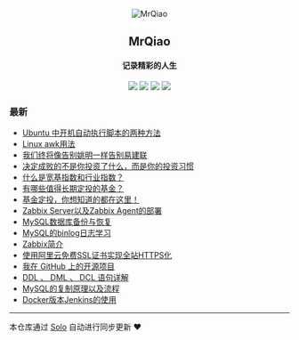 <p align="center"><img alt="MrQiao" src="https://static.b3log.org/images/brand/solo-32.png"></p><h2 align="center">
MrQiao
</h2>

<h4 align="center">记录精彩的人生</h4>
<p align="center"><a title="MrQiao" target="_blank" href="https://github.com/qiaoshishuai/solo-blog"><img src="https://img.shields.io/github/last-commit/qiaoshishuai/solo-blog.svg?style=flat-square&color=FF9900"></a>
<a title="GitHub repo size in bytes" target="_blank" href="https://github.com/qiaoshishuai/solo-blog"><img src="https://img.shields.io/github/repo-size/qiaoshishuai/solo-blog.svg?style=flat-square"></a>
<a title="Solo Version" target="_blank" href="https://github.com/b3log/solo/releases"><img src="https://img.shields.io/badge/solo-3.6.3-f1e05a.svg?style=flat-square&color=blueviolet"></a>
<a title="Hits" target="_blank" href="https://github.com/b3log/hits"><img src="https://hits.b3log.org/qiaoshishuai/solo-blog.svg"></a></p>

### 最新

* [Ubuntu 中开机自动执行脚本的两种方法](https://www.mrqiaoblog.com/articles/2019/09/04/1567580190455.html)
* [Linux awk用法](https://www.mrqiaoblog.com/articles/2019/09/04/1567566018473.html)
* [我们终将像告别姚明一样告别易建联](https://www.mrqiaoblog.com/articles/2019/09/03/1567495203688.html)
* [决定成败的不是你投资了什么，而是你的投资习惯](https://www.mrqiaoblog.com/articles/2019/08/30/1567144853890.html)
* [什么是宽基指数和行业指数？](https://www.mrqiaoblog.com/articles/2019/08/28/1566984829612.html)
* [有哪些值得长期定投的基金？](https://www.mrqiaoblog.com/articles/2019/08/28/1566978154138.html)
* [基金定投，你想知道的都在这里！](https://www.mrqiaoblog.com/articles/2019/08/28/1566967962053.html)
* [Zabbix Server以及Zabbix Agent的部署](https://www.mrqiaoblog.com/articles/2019/08/27/1566891684446.html)
* [MySQL数据库备份与恢复](https://www.mrqiaoblog.com/articles/2019/08/16/1565947256975.html)
* [MySQL的binlog日志学习](https://www.mrqiaoblog.com/articles/2019/08/16/1565939491797.html)
* [Zabbix简介](https://www.mrqiaoblog.com/articles/2019/08/16/1565939195829.html)
* [使用阿里云免费SSL证书实现全站HTTPS化](https://www.mrqiaoblog.com/articles/2019/08/16/1565938898834.html)
* [我在 GitHub 上的开源项目](https://www.mrqiaoblog.com/my-github-repos)
* [DDL 、 DML 、 DCL 语句详解](https://www.mrqiaoblog.com/articles/2019/08/15/1565858935676.html)
* [MySQL的复制原理以及流程](https://www.mrqiaoblog.com/articles/2019/08/15/1565857479104.html)
* [Docker版本Jenkins的使用](https://www.mrqiaoblog.com/articles/2019/08/15/1565837533876.html)



---

本仓库通过 [Solo](https://github.com/b3log/solo) 自动进行同步更新 ❤️ 